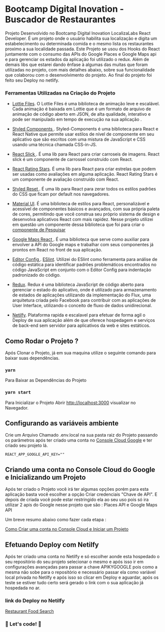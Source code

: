 # Bootcamp Digital Inovation - Buscador de Restaurantes

Projeto Desenvolvido no Bootcamp Digital Inovation LocalizaLabs React Developer.
É um projeto onde o usuário habilita sua localização e digita um estabelecimento ou determinada comida e o mesmo lista os restaurantes proximo a sua localidade passada.
Este Projeto se usou dos Hooks do React juntamente com o consumo das APIs do Google Places e Google Maps api e para gerenciar os estados da aplicação foi utilizado o redux.
Além de demais libs que estarei dando ênfase à algumas das muitas que foram utilizadas no projeto, com mais detalhes abaixo, sobre sua funcionalidade que colaborou com o desenvolvimento do projeto. Ao final do projeto foi feito seu Deploy no netlify.

### Ferramentas Utilizadas na Criação do Projeto

-   [Lottie Files](https://lottiefiles.com/).
    O Lottie Files é uma biblioteca de animação leve e escalável.
    Cada animação é baixada em Lottie que é um formato de arquivo de animação de código aberto em JSON, de alta qualidade, interativo e pode ser manipulado em tempo de execução na sua aplicação .

-   [Styled Components ](https://styled-components.com/).
    Styled-Components é uma biblioteca para React e React Native que permite usar estilos de nível de componente em seu aplicativo que são escritos com uma mistura de JavaScript e CSS usando uma técnica chamada CSS-in-JS.

-   [React Slick ](https://react-slick.neostack.com/).
    É uma lib para React para criar carroseis de imagens.
    React slick é um componente de carrossel construído com React.

-   [React Rating Stars](https://www.npmjs.com/package/react-rating-stars-component).
    É uma lib para React para criar estrelas que podem ser usadas como avaliações em alguma aplicação.
    React Rating Stars é um componente de avaliação construído com React.

-   [Styled Reset ](https://www.npmjs.com/package/styled-reset).
    É uma lib para React para zerar todos os estilos padrões do CSS que ficam por default nos navegadores.

-   [Material UI](https://mui.com/pt/).
    É uma biblioteca de estilos para React, personalizável e acessível de componentes básicos e avançados, com sua própria paleta de cores, permitindo que você construa seu próprio sistema de design e desenvolva aplicativos React com mais rapidez.
    Nesse projeto utilizei em questão um componente dessa biblioteca que foi para criar o [componente de Pesquisar](https://www.npmjs.com/package/@material/react-text-field)

-   [Google Maps React ](https://www.npmjs.com/package/google-maps-react).
    É uma biblioteca que serve como auxiliar para envolver a API do Google maps e trabalhar com seus componentes já prontos em React no front de sua aplicação.

-   [Editor Config ](https://editorconfig.org/).
    [ESlint](https://eslint.org/).
    Utilizei do ESlint como ferramenta para análise de código estática para identificar padrões problemáticos encontrados no código JavaScript em conjunto com o Editor Config para indentação padronizado do código.

-   [Redux](https://redux.js.org/).
    Redux é uma biblioteca JavaScript de código aberto para gerenciar o estado do aplicativo,
    onde é utilizado para armazenamento de estados de aplicações utilizando da implementação do Flux, uma arquitetura criada pelo Facebook para contribuir com as aplicações de User Interface, utilizando o conceito de fluxo de dados unidirecional.

-   [Netilfy](https://www.netlify.com/).
    Plataforma rapida e escalavel para efetuar de forma agil o Deploy de sua aplicação além de que oferece hospedagem e serviços de back-end sem servidor para aplicativos da web e sites estáticos.

## Como Rodar o Projeto ?

Após Clonar o Projeto, já em sua maquina utilize o seguinte comando para baixar suas dependências.

### `yarn`

Para Baixar as Dependências do Projeto

### `yarn start`

Para Inicializar o Projeto
Abrir [http://localhost:3000](http://localhost:3000) visualizar no Navegador.

## Configurando as variáveis ambiente

Crie um Arquivo Chamado .env.local na sua pasta raiz do Projeto passando os parâmetros após ter criado uma conta no [Console Cloud Google](https://console.cloud.google.com/) e ter criado seu projeto lá.

`REACT_APP_GOOGLE_API_KEY=""`

## Criando uma conta no Console Cloud do Google e Inicializando um Projeto

Após ter criado o Projeto você irá ter algumas opções porém para esta aplicação basta você escolher a opção Criar credenciais "Chave de API".
E depois de criada você pode estar restringido ela ao seu uso pois só ira utilizar 2 apis do Google nesse projeto que são : Places API e Google Maps API

Um breve resumo abaixo como fazer cada etapa :

[Como Criar uma conta no Console Cloud e Iniciar um Projeto](https://support.google.com/cloudidentity/answer/7378726?hl=pt-BR)

## Efetuando Deploy com Netilfy

Após ter criado uma conta no Netilfy e só escolher aonde esta hospedado o seu repositório do seu projeto selecionar o mesmo e após isso ir em configurações avançadas para passar a chave APIKYGOOGLE pois como a mesma não sobe para o repositório e necessário passar ela como variável local privada no Netilfy e após isso so clicar em Deploy e aguardar, após os teste se estiver tudo certo será gerado o link com o sua aplicação já hospedada no ar.

### link do Deploy no Netilfy

[Restaurant Food Search](https://restaurant-food-search.netlify.app/)

### 🚀 Let's code! 🚀
